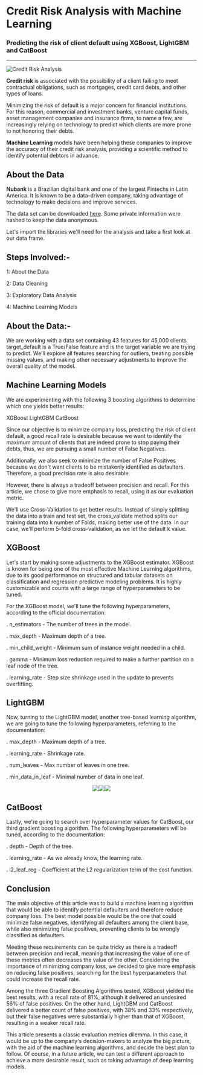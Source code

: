 # Credit Risk Analysis with Machine Learning

### Predicting the risk of client default using XGBoost, LightGBM and CatBoost



---

![Credit Risk Analysis](https://github.com/rmpbastos/data_science/blob/master/img/credit_risk.jpg?raw=true)

**Credit risk** is associated with the possibility of a client failing to meet contractual obligations, such as mortgages, credit card debts, and other types of loans.

Minimizing the risk of default is a major concern for financial institutions. For this reason, commercial and investment banks, venture capital funds, asset management companies and insurance firms, to name a few, are increasingly relying on technology to predict which clients are more prone to not honoring their debts.

**Machine Learning** models have been helping these companies to improve the accuracy of their credit risk analysis, providing a scientific method to identify potential debtors in advance.


## About the Data

**Nubank** is a Brazilian digital bank and one of the largest Fintechs in Latin America. It is known to be a data-driven company, taking advantage of technology to make decisions and improve services. 

The data set can be downloaded [here](http://dl.dropboxusercontent.com/s/xn2a4kzf0zer0xu/acquisition_train.csv?dl=0). Some private information were hashed to keep the data anonymous.

Let's import the libraries we'll need for the analysis and take a first look at our data frame.

## Steps Involved:-

1: About the Data

2: Data Cleaning

3: Exploratory Data Analysis

4: Machine Learning Models


## About the Data:-

We are working with a data set containing 43 features for 45,000 clients. target_default is a True/False feature and is the target variable we are trying to predict. We'll explore all features searching for outliers, treating possible missing values, and making other necessary adjustments to improve the overall quality of the model.


## Machine Learning Models
We are experimenting with the following 3 boosting algorithms to determine which one yields better results:

XGBoost
LightGBM
CatBoost

Since our objective is to minimize company loss, predicting the risk of client default, a good recall rate is desirable because we want to identify the maximum amount of clients that are indeed prone to stop paying their debts, thus, we are pursuing a small number of False Negatives.

Additionally, we also seek to minimize the number of False Positives because we don't want clients to be mistakenly identified as defaulters. Therefore, a good precision rate is also desirable.

However, there is always a tradeoff between precision and recall. For this article, we chose to give more emphasis to recall, using it as our evaluation metric.

We'll use Cross-Validation to get better results. Instead of simply splitting the data into a train and test set, the cross_validate method splits our training data into k number of Folds, making better use of the data. In our case, we'll perform 5-fold cross-validation, as we let the default k value.


## XGBoost
Let's start by making some adjustments to the XGBoost estimator. XGBoost is known for being one of the most effective Machine Learning algorithms, due to its good performance on structured and tabular datasets on classification and regression predictive modeling problems. It is highly customizable and counts with a large range of hyperparameters to be tuned.

For the XGBoost model, we'll tune the following hyperparameters, according to the official documentation:

. n_estimators - The number of trees in the model.

. max_depth - Maximum depth of a tree.

. min_child_weight - Minimum sum of instance weight needed in a child.

. gamma - Minimum loss reduction required to make a further partition on a leaf node of the tree.

. learning_rate - Step size shrinkage used in the update to prevents overfitting.


## LightGBM
Now, turning to the LightGBM model, another tree-based learning algorithm, we are going to tune the following hyperparameters, referring to the documentation:

. max_depth - Maximum depth of a tree.

. learning_rate - Shrinkage rate.

. num_leaves - Max number of leaves in one tree.

. min_data_in_leaf - Minimal number of data in one leaf.

<p align="center">
  <img src="https://user-images.githubusercontent.com/68669675/99927593-783bb080-2d0b-11eb-8dda-30917e42c517.png"><img src="https://user-images.githubusercontent.com/68669675/99927595-78d44700-2d0b-11eb-891f-2dd0b308f312.png"><img src="https://user-images.githubusercontent.com/68669675/99927597-796cdd80-2d0b-11eb-81f0-d71ecd340724.png">
</p>

## CatBoost
Lastly, we're going to search over hyperparameter values for CatBoost, our third gradient boosting algorithm. The following hyperparameters will be tuned, according to the documentation:

. depth - Depth of the tree.

. learning_rate - As we already know, the learning rate.

. l2_leaf_reg - Coefficient at the L2 regularization term of the cost function.

## Conclusion
The main objective of this article was to build a machine learning algorithm that would be able to identify potential defaulters and therefore reduce company loss. The best model possible would be the one that could minimize false negatives, identifying all defaulters among the client base, while also minimizing false positives, preventing clients to be wrongly classified as defaulters.

Meeting these requirements can be quite tricky as there is a tradeoff between precision and recall, meaning that increasing the value of one of these metrics often decreases the value of the other. Considering the importance of minimizing company loss, we decided to give more emphasis on reducing false positives, searching for the best hyperparameters that could increase the recall rate.

Among the three Gradient Boosting Algorithms tested, XGBoost yielded the best results, with a recall rate of 81%, although it delivered an undesired 56% of false positives. On the other hand, LightGBM and CatBoost delivered a better count of false positives, with 38% and 33% respectively, but their false negatives were substantially higher than that of XGBoost, resulting in a weaker recall rate.

This article presents a classic evaluation metrics dilemma. In this case, it would be up to the company's decision-makers to analyze the big picture, with the aid of the machine learning algorithms, and decide the best plan to follow. Of course, in a future article, we can test a different approach to achieve a more desirable result, such as taking advantage of deep learning models.

